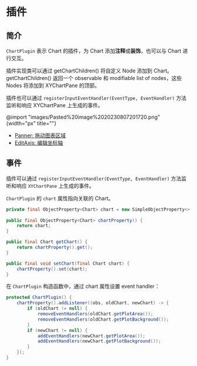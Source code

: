 # 插件

## 简介

`ChartPlugin` 表示 Chart 的插件，为 Chart 添加**注释**或**装饰**，也可以与 Chart 进行交互。

插件实现类可以通过 getChartChildren() 将自定义 Node 添加到 Chart。getChartChildren() 返回一个 observable 和 modifiable list of nodes，这些 Nodes 将添加到 XYChartPane 的顶部。

插件也可以通过 `registerInputEventHandler(EventType, EventHandler)` 方法监听和响应 XYChartPane 上生成的事件。

@import "images/Pasted%20image%2020230807201720.png" {width="px" title=""}

- [Panner: 拖动图表区域](./panner.md)
- [EditAxis: 编辑坐标轴](./editaxis.md)

## 事件

插件可以通过 `registerInputEventHandler(EventType, EventHandler)` 方法监听和响应 `XYChartPane` 上生成的事件。

`ChartPlugin` 的 `chart` 属性指向关联的 Chart。

```java
private final ObjectProperty<Chart> chart = new SimpleObjectProperty<>(this, "chart");
    
public final ObjectProperty<Chart> chartProperty() {
    return chart;
}

public final Chart getChart() {
    return chartProperty().get();
}

public final void setChart(final Chart chart) {
    chartProperty().set(chart);
}
```

在 `ChartPlugin` 构造函数中，通过 chart 属性设置 event handler：

```java
protected ChartPlugin() {
    chartProperty().addListener((obs, oldChart, newChart) -> {
        if (oldChart != null) {
            removeEventHandlers(oldChart.getPlotArea());
            removeEventHandlers(oldChart.getPlotBackground());
        }
        if (newChart != null) {
            addEventHandlers(newChart.getPlotArea());
            addEventHandlers(newChart.getPlotBackground());
        }
    });
}
```

